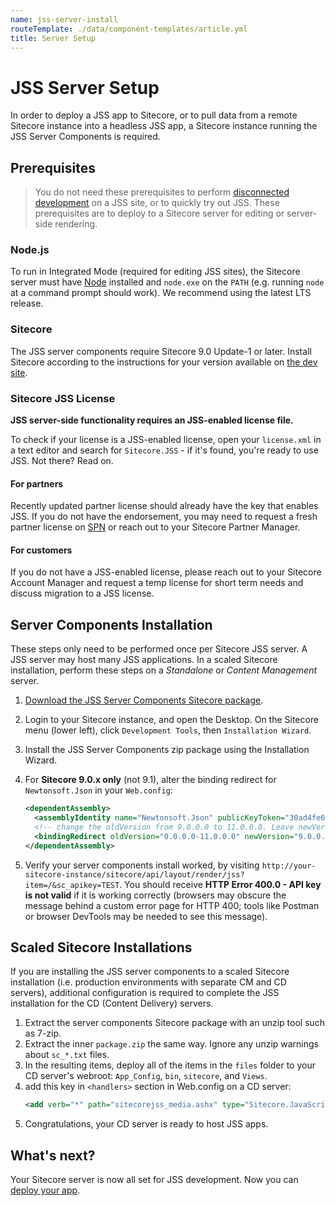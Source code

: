 ```yaml
---
name: jss-server-install
routeTemplate: ./data/component-templates/article.yml
title: Server Setup
---
```

# JSS Server Setup

In order to deploy a JSS app to Sitecore, or to pull data from a remote Sitecore instance into a headless JSS app, a Sitecore instance running the JSS Server Components is required.

## Prerequisites

> You do not need these prerequisites to perform [disconnected development](/docs/fundamentals/application-modes#disconnected-developer-mode) on a JSS site, or to quickly try out JSS. These prerequisites are to deploy to a Sitecore server for editing or server-side rendering.

### Node.js

To run in Integrated Mode (required for editing JSS sites), the Sitecore server must have [Node](https://nodejs.org) installed and `node.exe` on the `PATH` (e.g. running `node` at a command prompt should work). We recommend using the latest LTS release.

### Sitecore

The JSS server components require Sitecore 9.0 Update-1 or later. Install Sitecore according to the instructions for your version available on [the dev site](https://dev.sitecore.net).

### Sitecore JSS License

**JSS server-side functionality requires an JSS-enabled license file.**

To check if your license is a JSS-enabled license, open your `license.xml` in a text editor and search for `Sitecore.JSS` - if it's found, you're ready to use JSS. Not there? Read on.

#### For partners

Recently updated partner license should already have the key that enables JSS. If you do not have the endorsement, you may need to request a fresh partner license on [SPN](https://spn.sitecore.net/Partner%20Resources/Partner%20License.aspx) or reach out to your Sitecore Partner Manager.

#### For customers

If you do not have a JSS-enabled license, please reach out to your Sitecore Account Manager and request a temp license for short term needs and discuss migration to a JSS license.

## Server Components Installation

These steps only need to be performed once per Sitecore JSS server. A JSS server may host many JSS applications. In a scaled Sitecore installation, perform these steps on a _Standalone_ or _Content Management_ server.

1. [Download the JSS Server Components Sitecore package](https://dev.sitecore.net/Downloads/Sitecore_JavaScript_Services.aspx).

1. Login to your Sitecore instance, and open the Desktop. On the Sitecore menu (lower left), click `Development Tools`, then `Installation Wizard`.

1. Install the JSS Server Components zip package using the Installation Wizard.

1. For **Sitecore 9.0.x only** (not 9.1), alter the binding redirect for `Newtonsoft.Json` in your `Web.config`:

    ```xml
    <dependentAssembly>
      <assemblyIdentity name="Newtonsoft.Json" publicKeyToken="30ad4fe6b2a6aeed" />
      <!-- change the oldVersion from 9.0.0.0 to 11.0.0.0. Leave newVersion alone (do not make it 11.0). -->
      <bindingRedirect oldVersion="0.0.0.0-11.0.0.0" newVersion="9.0.0.0" />
    </dependentAssembly>
    ```

1. Verify your server components install worked, by visiting `http://your-sitecore-instance/sitecore/api/layout/render/jss?item=/&sc_apikey=TEST`. You should receive **HTTP Error 400.0 - API key is not valid** if it is working correctly (browsers may obscure the message behind a custom error page for HTTP 400; tools like Postman or browser DevTools may be needed to see this message).

## Scaled Sitecore Installations

If you are installing the JSS server components to a scaled Sitecore installation (i.e. production environments with separate CM and CD servers), additional configuration is required to complete the JSS installation for the CD (Content Delivery) servers.

1. Extract the server components Sitecore package with an unzip tool such as 7-zip.
1. Extract the inner `package.zip` the same way. Ignore any unzip warnings about `sc_*.txt` files.
1. In the resulting items, deploy all of the items in the `files` folder to your CD server's webroot: `App_Config`, `bin`, `sitecore`, and `Views`.
1. add this key in `<handlers>` section in Web.config on a CD server:
    ```xml
    <add verb="*" path="sitecorejss_media.ashx" type="Sitecore.JavaScriptServices.Media.MediaRequestHandler, Sitecore.JavaScriptServices.Media" name="Sitecore.JavaScriptServices.Media.MediaRequestHandler" />
    ```
1. Congratulations, your CD server is ready to host JSS apps.

## What's next?

Your Sitecore server is now all set for JSS development. Now you can [deploy your app](./app-deployment).
